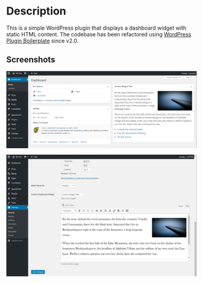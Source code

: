 # Description

This is a simple WordPress plugin that displays a dashboard widget with static HTML content. The codebase has been refactored using [WordPress Plugin Boilerplate](https://github.com/DevinVinson/WordPress-Plugin-Boilerplate) since v2.0.

## Screenshots

![Dashboard widget appearance](assets/screenshot-1.png)

![Dashboard widget settings for title and content](assets/screenshot-2.png)